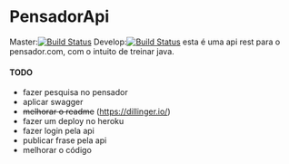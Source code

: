 # PensadorApi

Master:[![Build Status](https://travis-ci.org/LuccaPrado/PensadorApi.svg?branch=master)](https://travis-ci.org/LuccaPrado/PensadorApi)
Develop:[![Build Status](https://travis-ci.org/LuccaPrado/PensadorApi.svg?branch=develop)](https://travis-ci.org/LuccaPrado/PensadorApi)
esta é uma api rest para o pensador.com, com o intuito de treinar java.
#### TODO
- fazer pesquisa no pensador
- aplicar swagger
- ~~melhorar o readme~~ (https://dillinger.io/)
- fazer um deploy no heroku
- fazer login pela api
- publicar frase pela api
- melhorar o código

